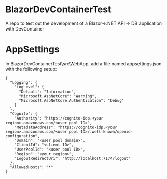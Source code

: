 # BlazorDevContainerTest
A repo to test out the development of a Blazor->.NET API -> DB application with DevContainer

# AppSettings
In BlazorDevContainerTest\src\WebApp, add a file named appsettings.json with the following setup:
```
{
  "Logging": {
    "LogLevel": {
      "Default": "Information",
      "Microsoft.AspNetCore": "Warning",
      "Microsoft.AspNetCore.Authentication": "Debug"
    }
  },
  "Cognito": {
    "Authority": "https://cognito-idp.<your region>.amazonaws.com/<user pool ID>",
    "MetadataAddress": "https://cognito-idp.<your region>.amazonaws.com/<user pool ID>/.well-known/openid-configuration",
    "Domain": "<user pool domain>",
    "ClientId": "<client ID>",
    "UserPoolId": "<user pool ID>",
    "Region": "<your region>",
    "LogoutRedirectUri": "http://localhost:7174/logout"
  },
  "AllowedHosts": "*"
}

```